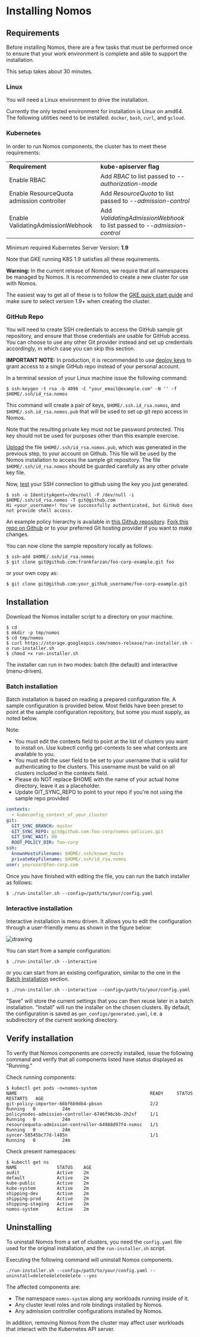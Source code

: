 # Installing Nomos

## Requirements

Before installing Nomos, there are a few tasks that must be performed once to
ensure that your work environment is complete and able to support the
installation.

This setup takes about 30 minutes.

### Linux

You will need a Linux environment to drive the installation.

Currently the only tested environment for installation is Linux on amd64. The
following utilities need to be installed: `docker`, `bash`, `curl`, and
`gcloud`.

### Kubernetes

In order to run Nomos components, the cluster has to meet these requirements:

<table>
  <tr>
   <td><strong>Requirement</strong>
   </td>
   <td><strong>kube-apiserver flag</strong>
   </td>
  </tr>
  <tr>
   <td>Enable RBAC
   </td>
   <td>Add <em>RBAC</em> to list passed to <em>--authorization-mode</em>
   </td>
  </tr>
  <tr>
   <td>Enable ResourceQuota admission controller
   </td>
   <td>Add <em>ResourceQuota</em> to list passed to <em>--admission-control</em>
   </td>
  </tr>
  <tr>
   <td>Enable ValidatingAdmissionWebhook
   </td>
   <td>Add <em>ValidatingAdmissionWebhook</em> to list passed to <em>--admission-control</em>
   </td>
  </tr>
</table>

Minimum required Kubernetes Server Version: **1.9**

Note that GKE running K8S 1.9 satisfies all these requirements.

**Warning:** In the current release of Nomos, we require that all namespaces be
managed by Nomos. It is recommended to create a new cluster for use with Nomos.

The easiest way to get all of these is to follow the [GKE quick start
guide](https://cloud.google.com/kubernetes-engine/docs/quickstart) and make sure
to select version 1.9+ when creating the cluster.

### GitHub Repo

You will need to create SSH credentials to access the GitHub sample git
repository, and ensure that those credentials are usable for GitHub access. You
can choose to use any other Git provider instead and set up credentials
accordingly, in which case you can skip this section.

**IMPORTANT NOTE:** In production, it is recommended to use [deploy
keys](https://developer.github.com/v3/guides/managing-deploy-keys/#deploy-keys)
to grant access to a single GitHub repo instead of your personal account.

In a terminal session of your Linux machine issue the following command:

```console
$ ssh-keygen -t rsa -b 4096 -C "your_email@example.com" -N '' -f $HOME/.ssh/id_rsa.nomos
```

This command will create a pair of keys, `$HOME/.ssh.id_rsa.nomos`, and
`$HOME/.ssh.id_rsa.nomos.pub` that will be used to set up git repo access in
Nomos.

Note that the resulting private key must _not_ be password protected. This key
should not be used for purposes other than this example exercise.

[Upload](https://help.github.com/articles/adding-a-new-ssh-key-to-your-github-account/)
the file `$HOME/.ssh/id_rsa.nomos.pub`, which was generated in the previous
step, to your account on Github. This file will be used by the Nomos
installation to access the sample git repository. The file
`$HOME/.ssh/id_rsa.nomos` should be guarded carefully as any other private key
file.

Now, [test](https://help.github.com/articles/testing-your-ssh-connection/) your
SSH connection to github using the key you just generated.

```console
$ ssh -o IdentityAgent=/dev/null -F /dev/null -i $HOME/.ssh/id_rsa.nomos -T git@github.com
Hi <your_username>! You've successfully authenticated, but GitHub does not provide shell access.
```

An example policy hierarchy is available in [this Github
repository](https://github.com/frankfarzan/foo-corp-example). [Fork this repo on
Github](https://help.github.com/articles/fork-a-repo/) or to your preferred Git
hosting provider if you want to make changes.

You can now clone the sample repository locally as follows:

```console
$ ssh-add $HOME/.ssh/id_rsa.nomos
$ git clone git@github.com:frankfarzan/foo-corp-example.git foo
```

or your own copy as:

```console
$ git clone git@github.com:your_github_username/foo-corp-example.git
```

## Installation

Download the Nomos installer script to a directory on your machine.

```console
$ cd
$ mkdir -p tmp/nomos
$ cd tmp/nomos
$ curl https://storage.googleapis.com/nomos-release/run-installer.sh -o run-installer.sh
$ chmod +x run-installer.sh
```

The installer can run in two modes: batch (the default) and interactive
(menu-driven).

### Batch installation

Batch installation is based on reading a prepared configuration file. A sample
configuration is provided below. Most fields have been preset to point at the
sample configuration repository, but some you must supply, as noted below.

Note:

*   You must edit the contexts field to point at the list of clusters you want
    to install on. Use kubectl config get-contexts to see what contexts are
    available to you.
*   You must edit the user field to be set to your username that is valid for
    authenticating to the clusters. This username must be valid on all clusters
    included in the contexts field.
*   Please do NOT replace $HOME with the name of your actual home directory,
    leave it as a placeholder.
*   Update GIT_SYNC_REPO to point to your repo if you're not using the sample
    repo provided

```yaml
contexts:
  - kubeconfig_context_of_your_cluster
git:
  GIT_SYNC_BRANCH: master
  GIT_SYNC_REPO: git@github.com:foo-corp/nomos-policies.git
  GIT_SYNC_WAIT: 60
  ROOT_POLICY_DIR: foo-corp
ssh:
  knownHostsFilename: $HOME/.ssh/known_hosts
  privateKeyFilename: $HOME/.ssh/id_rsa.nomos
user: youruser@foo-corp.com
```

Once you have finished with editing the file, you can run the batch installer as
follows:

```console
$ ./run-installer.sh --config=/path/to/your/config.yaml
```

### Interactive installation

Interactive installation is menu driven. It allows you to edit the configuration
through a user-friendly menu as shown in the figure below:

![drawing](img/installer_interactive.png)

You can start from a sample configuration:

```console
$ ./run-installer.sh --interactive
```

or you can start from an existing configuration, similar to the one in the
[Batch Installation](#batch-installation) section.

```console
$ ./run-installer.sh --interactive --config=/path/to/your/config.yaml
```

"Save" will store the current settings that you can then reuse later in a batch
installation. "Install" will run the installer on the chosen clusters.  By
default, the configuration is saved as `gen_configs/generated.yaml`, i.e. a
subdirectory of the current working directory.

## Verify installation

To verify that Nomos components are correctly installed, issue the following
command and verify that all components listed have status displayed as
"Running."

Check running components:

```console
$ kubectl get pods -n=nomos-system
NAME                                                  READY     STATUS    RESTARTS   AGE
git-policy-importer-66bf6b9db4-pbsxn                  2/2       Running   0          24m
policynodes-admission-controller-6746f96cbb-2h2sf     1/1       Running   0          24m
resourcequota-admission-controller-64988d97f4-nxmsc   1/1       Running   0          24m
syncer-58545bc77d-l485n                               1/1       Running   0          24m
```

Check present namespaces:

```console
$ kubectl get ns
NAME               STATUS    AGE
audit              Active    2m
default            Active    2m
kube-public        Active    2m
kube-system        Active    2m
shipping-dev       Active    2m
shipping-prod      Active    2m
shipping-staging   Active    2m
nomos-system       Active    2m

```

## Uninstalling

To uninstall Nomos from a set of clusters, you need the `config.yaml` file used
for the original installation, and the `run-installer.sh` script.

Executing the following command will uninstall Nomos components.

```console
./run-installer.sh --config=/path/to/your/config.yaml --uninstall=deletedeletedelete --yes

```

The affected components are:

* The namespace `nomos-system` along any workloads running inside of it.
* Any cluster level roles and role bindings installed by Nomos.
* Any admission controller configurations installed by Nomos.

In addition, removing Nomos from the cluster may affect user workloads that
interact with the Kubernetes API server.




